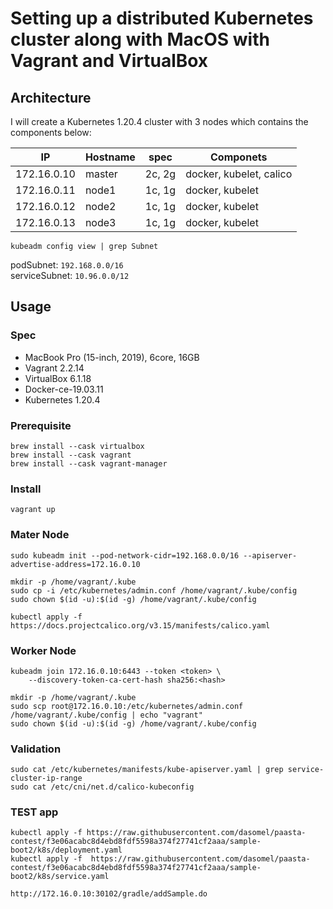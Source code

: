 Setting up a distributed Kubernetes cluster along with MacOS with Vagrant and VirtualBox
=

Architecture
-
I will create a Kubernetes 1.20.4 cluster with 3 nodes which contains the components below:

| IP           | Hostname | spec   | Componets              |
| ------------ | -------- | -------|----------------------- |
| 172.16.0.10  | master   | 2c, 2g |docker, kubelet, calico |
| 172.16.0.11  | node1    | 1c, 1g |docker, kubelet         |
| 172.16.0.12  | node2    | 1c, 1g |docker, kubelet         |
| 172.16.0.13  | node3    | 1c, 1g |docker, kubelet         |

```
kubeadm config view | grep Subnet
```

podSubnet: `192.168.0.0/16`   
serviceSubnet: `10.96.0.0/12`

Usage
-
### Spec

* MacBook Pro (15-inch, 2019), 6core, 16GB
* Vagrant 2.2.14
* VirtualBox 6.1.18
* Docker-ce-19.03.11
* Kubernetes 1.20.4

### Prerequisite
```
brew install --cask virtualbox
brew install --cask vagrant
brew install --cask vagrant-manager
```

### Install
````
vagrant up
````

### Mater Node
```
sudo kubeadm init --pod-network-cidr=192.168.0.0/16 --apiserver-advertise-address=172.16.0.10

mkdir -p /home/vagrant/.kube
sudo cp -i /etc/kubernetes/admin.conf /home/vagrant/.kube/config
sudo chown $(id -u):$(id -g) /home/vagrant/.kube/config

kubectl apply -f https://docs.projectcalico.org/v3.15/manifests/calico.yaml
```
### Worker Node
```
kubeadm join 172.16.0.10:6443 --token <token> \
    --discovery-token-ca-cert-hash sha256:<hash>

mkdir -p /home/vagrant/.kube
sudo scp root@172.16.0.10:/etc/kubernetes/admin.conf /home/vagrant/.kube/config | echo "vagrant"
sudo chown $(id -u):$(id -g) /home/vagrant/.kube/config
```

### Validation
```
sudo cat /etc/kubernetes/manifests/kube-apiserver.yaml | grep service-cluster-ip-range
sudo cat /etc/cni/net.d/calico-kubeconfig
```

### TEST app
```
kubectl apply -f https://raw.githubusercontent.com/dasomel/paasta-contest/f3e06acabc8d4ebd8fdf5598a374f27741cf2aaa/sample-boot2/k8s/deployment.yaml
kubectl apply -f  https://raw.githubusercontent.com/dasomel/paasta-contest/f3e06acabc8d4ebd8fdf5598a374f27741cf2aaa/sample-boot2/k8s/service.yaml

http://172.16.0.10:30102/gradle/addSample.do
```